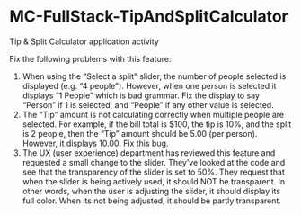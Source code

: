# MC-FullStack-TipAndSplitCalculator
Tip &amp; Split Calculator application activity

Fix the following problems with this feature:

1. When using the “Select a split” slider, the number of people selected is displayed (e.g. “4 people"). However, when one person is selected it displays “1 People” which is bad grammar. Fix the display to say “Person” if 1 is selected, and “People” if any other value is selected.
2. The “Tip” amount is not calculating correctly when multiple people are selected. For example, if the bill total is $100, the tip is 10%, and the split is 2 people, then the “Tip” amount should be 5.00 (per person). However, it displays 10.00. Fix this bug.
3. The UX (user experience) department has reviewed this feature and requested a small change to the slider. They’ve looked at the code and see that the transparency of the slider is set to 50%. They request that when the slider is being actively used, it should NOT be transparent. In other words, when the user is adjusting the slider, it should display its full color. When its not being adjusted, it should be partly transparent.  
